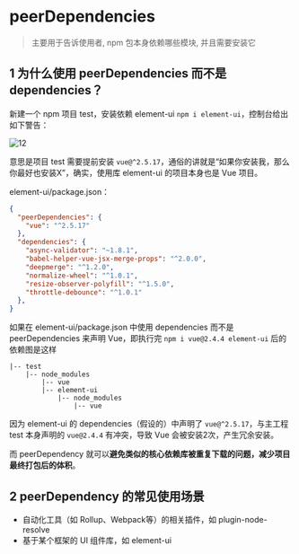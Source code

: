 # peerDependencies

 > 主要用于告诉使用者, npm 包本身依赖哪些模块, 并且需要安装它

## 1 为什么使用 peerDependencies 而不是 dependencies？

新建一个 npm 项目 test，安装依赖 element-ui `npm i element-ui`，控制台给出如下警告：

![12](http://image.newarea.site/20230719/12.png)

意思是项目 test 需要提前安装 `vue@^2.5.17`，通俗的讲就是“如果你安装我，那么你最好也安装X”，确实，使用库 element-ui 的项目本身也是 Vue 项目。

element-ui/package.json：

```json
{
  "peerDependencies": {
    "vue": "^2.5.17"
  },
  "dependencies": {
    "async-validator": "~1.8.1",
    "babel-helper-vue-jsx-merge-props": "^2.0.0",
    "deepmerge": "^1.2.0",
    "normalize-wheel": "^1.0.1",
    "resize-observer-polyfill": "^1.5.0",
    "throttle-debounce": "^1.0.1"
  },
}
```

如果在 element-ui/package.json 中使用 dependencies 而不是 peerDependencies 来声明 Vue，即执行完 `npm i vue@2.4.4 element-ui` 后的依赖图是这样

```
|-- test
    |-- node_modules
        |-- vue
        |-- element-ui
            |-- node_modules
                |-- vue
```

因为 element-ui 的 dependencies（假设的）中声明了 `vue@^2.5.17`，与主工程 test 本身声明的 `vue@2.4.4` 有冲突，导致 Vue 会被安装2次，产生冗余安装。

而 peerDependency 就可以**避免类似的核心依赖库被重复下载的问题，减少项目最终打包后的体积**。

## 2 peerDependency 的常见使用场景

- 自动化工具（如 Rollup、Webpack等）的相关插件，如 plugin-node-resolve
- 基于某个框架的 UI 组件库，如 element-ui
